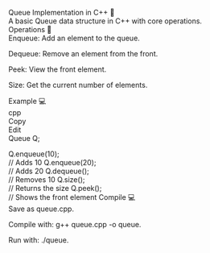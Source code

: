 Queue Implementation in C++ 🚀<br />
A basic Queue data structure in C++ with core operations.
<br />
Operations 🔧<br />
Enqueue: Add an element to the queue.<br />

Dequeue: Remove an element from the front.<br />

Peek: View the front element.<br />

Size: Get the current number of elements.<br />

Example 💻<br />
cpp<br />
Copy<br />
Edit<br />
Queue Q;<br />

Q.enqueue(10);<br />  // Adds 10
Q.enqueue(20);<br />  // Adds 20
Q.dequeue();<br />    // Removes 10
Q.size();<br />       // Returns the size
Q.peek();<br />       // Shows the front element
Compile 💻<br />
Save as queue.cpp.<br />

Compile with: g++ queue.cpp -o queue.<br />

Run with: ./queue.<br />

